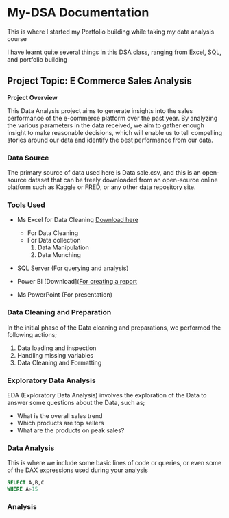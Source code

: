 # My-DSA Documentation

This is where I started my Portfolio building while taking my data analysis course

I have learnt quite several things in this DSA class, ranging from Excel, SQL, and portfolio building

## **Project Topic: E Commerce Sales Analysis**

**Project Overview**

This Data Analysis project aims to generate insights into the sales performance of the e-commerce platform over the past year. By analyzing the various parameters in the data received, we aim to gather enough insight to make reasonable decisions, which will enable us to tell compelling stories around our data and identify the best performance from our data.

### Data Source
The primary source of data used here is Data sale.csv, and this is an open-source dataset that can be freely downloaded from an open-source online platform such as Kaggle or FRED, or any other data repository site.

### Tools Used
- Ms Excel for Data Cleaning [Download here](https://www.microsoft.com) 
  - For Data Cleaning
  - For Data collection
    1. Data Manipulation
    2. Data Munching
       
- SQL Server (For querying and analysis)
- Power BI [Download]([For creating a report](https://www.microsoft.com/en-us/download/details.aspx?id=58494) 
- Ms PowerPoint (For presentation)

### Data Cleaning and Preparation

In the initial phase of the Data cleaning and preparations, we performed the following actions;
1. Data loading and inspection
2. Handling missing variables
3. Data Cleaning and Formatting

### Exploratory Data Analysis
EDA (Exploratory Data Analysis) involves the exploration of the Data to answer some questions about the Data, such as;
- What is the overall sales trend
- Which products are top sellers
- What are the products on peak sales?

### Data Analysis

This is where we include some basic lines of code or queries, or even some of the DAX expressions used during your analysis

``` SQL
SELECT A,B,C
WHERE A>15
```
### Analysis 

